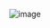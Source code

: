 ![image](https://user-images.githubusercontent.com/47917769/221612415-293ab096-63a7-468f-9ea1-8f9c0c8b5c22.png)

